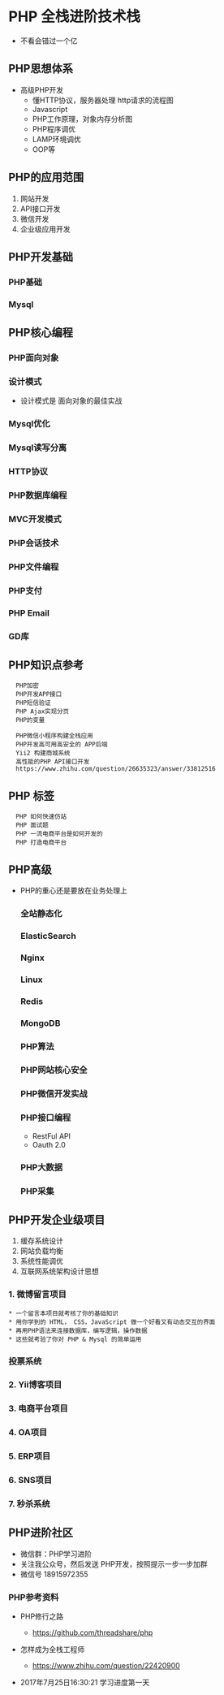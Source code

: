# PHP 全栈进阶技术栈

* 不看会错过一个亿



## PHP思想体系

* 高级PHP开发
  * 懂HTTP协议，服务器处理 http请求的流程图
  * Javascript
  * PHP工作原理，对象内存分析图
  * PHP程序调优
  * LAMP环境调优
  * OOP等




## PHP的应用范围
1. 网站开发
2. API接口开发
3. 微信开发
4. 企业级应用开发



## PHP开发基础
  ### PHP基础
  ### Mysql


## PHP核心编程
  ### PHP面向对象
  ### 设计模式
  * 设计模式是 面向对象的最佳实战
  
  ### Mysql优化
  ### Mysql读写分离

  ### HTTP协议
  ### PHP数据库编程
  ### MVC开发模式
  
  ### PHP会话技术
  ### PHP文件编程

  ### PHP支付
  ### PHP Email
  ### GD库


## PHP知识点参考
```
  PHP加密
  PHP开发APP接口
  PHP短信验证
  PHP Ajax实现分页
  PHP的变量
  
  PHP微信小程序构建全栈应用
  PHP开发高可用高安全的 APP后端
  Yii2 构建商城系统
  高性能的PHP API接口开发
  https://www.zhihu.com/question/26635323/answer/33812516
```


## PHP 标签
```
  PHP 如何快速仿站
  PHP 面试题
  PHP 一流电商平台是如何开发的
  PHP 打造电商平台
```


## PHP高级
* PHP的重心还是要放在业务处理上

  ### 全站静态化
  ### ElasticSearch
  ### Nginx
  ### Linux

  ### Redis
  ### MongoDB
  ### PHP算法
  ### PHP网站核心安全

  ### PHP微信开发实战
  ### PHP接口编程
  * RestFul API
  * Oauth 2.0
  ### PHP大数据
  ### PHP采集




## PHP开发企业级项目
1. 缓存系统设计
2. 网站负载均衡
3. 系统性能调优
4. 互联网系统架构设计思想

  ### 1. 微博留言项目
    * 一个留言本项目就考核了你的基础知识
    * 用你学到的 HTML， CSS，JavaScript 做一个好看又有动态交互的界面
    * 再用PHP语法来连接数据库，编写逻辑，操作数据
    * 这些就考验了你对 PHP & Mysql 的简单运用

  ### 投票系统

  ### 2. Yii博客项目
  ### 3. 电商平台项目
  ### 4. OA项目
  ### 5. ERP项目
  ### 6. SNS项目
  ### 7. 秒杀系统
  


## PHP进阶社区
* 微信群：PHP学习进阶
* 关注我公众号，然后发送 PHP开发，按照提示一步一步加群
* 微信号 18915972355


### PHP参考资料
* PHP修行之路
  * https://github.com/threadshare/php
  
* 怎样成为全栈工程师
  * https://www.zhihu.com/question/22420900

* 2017年7月25日16:30:21 学习进度第一天








